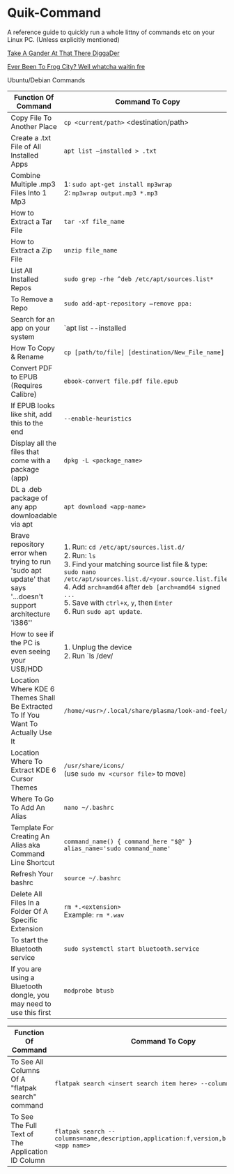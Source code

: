 # Quik-Command
A reference guide to quickly run a whole littny of commands etc on your Linux PC. (Unless explicitly mentioned)

[Take A Gander At That There DiggaDer](https://via80hd.github.io/Quik-Commands/commandstable.html)

[Ever Been To Frog City? Well whatcha waitin fre](https://github.com/via80HD/Quik-Commands/blob/main/frogcity.html)

Ubuntu/Debian Commands

| Function Of Command                                                                                             | Command To Copy           |
|-----------------------------------------------------------------------------------------------------------------|-----------------------------------------------------------------------------------------------------------------------------------------------------------------------------------------------------------------------------------------------------------------------------------------------------------------------|
| Copy File To Another Place                                                                                      | `cp <current/path>` <destination/path>                                                                                                                                                                                                                                         |
| Create a .txt File of All Installed Apps                                                                        | ```apt list –installed > .txt```                                                                                                                                                                                                                                                  |
| Combine Multiple .mp3 Files Into 1 Mp3                                                                          | 1: `sudo apt-get install mp3wrap` <br> 2: `mp3wrap output.mp3 *.mp3`                                                                                                                                                                                                          |
| How to Extract a Tar File                                                                                       | `tar -xf file_name`                                                                                                                                                                                                                                                            |
| How to Extract a Zip File                                                                                       | `unzip file_name`                                                                                                                                                                                                                                                              |
| List All Installed Repos                                                                                        | `sudo grep -rhe ^deb /etc/apt/sources.list*`                                                                                                                                                                                                                                   |
| To Remove a Repo                                                                                                | `sudo add-apt-repository –remove ppa:`                                                                                                                                                                                                                                        |
| Search for an app on your system                                                                                | `apt list --installed | grep -i`                                                                                                                                                                                                                                               |
| How To Copy & Rename                                                                                            | `cp [path/to/file] [destination/New_File_name]`                                                                                                                                                                                                                                |
| Convert PDF to EPUB (Requires Calibre)                                                                          | `ebook-convert file.pdf file.epub`                                                                                                                                                                                                                                            |
| If EPUB looks like shit, add this to the end                                                                    | `--enable-heuristics`                                                                                                                                                                                                                                                         |
| Display all the files that come with a package (app)                                                            | `dpkg -L <package_name>`                                                                                                                                                                                                                                                       |
| DL a .deb package of any app downloadable via apt                                                               | `apt download <app-name>`                                                                                                                                                                                                                                                      |
| Brave repository error when trying to run 'sudo apt update' that says '...doesn't support architecture 'i386''  | 1. Run: `cd /etc/apt/sources.list.d/`<br> 2. Run: `ls`<br> 3. Find your matching source list file & type:<br>`sudo nano /etc/apt/sources.list.d/<your.source.list.file>`<br> 4. Add `arch=amd64` after `deb [arch=amd64 signed ...`<br> 5. Save with `ctrl+x`, `y`, then `Enter`<br> 6. Run `sudo apt update`. |
| How to see if the PC is even seeing your USB/HDD                                                                | 1. Unplug the device<br> 2. Run `ls /dev/ | grep sd`<br> 3. Plug the device in & re-run<br> 4. More lines = USB detected; same lines = not detected.                                                                                                                             |
| Location Where KDE 6 Themes Shall Be Extracted To If You Want To Actually Use It                                | `/home/<usr>/.local/share/plasma/look-and-feel/`                                                                                                                                                                                                                              |
| Location Where To Extract KDE 6 Cursor Themes                                                                   | `/usr/share/icons/` <br> (use `sudo mv <cursor file>` to move)                                                                                                                                                                                                                |
| Where To Go To Add An Alias                                                                                     | `nano ~/.bashrc`                                                                                                                                                                                                                                                               |
| Template For Creating An Alias aka Command Line Shortcut                                                        | `command_name() { command_here "$@" } alias_name='sudo command_name'`                                                                                                                                                                                                         |
| Refresh Your bashrc                                                                                             | `source ~/.bashrc`                                                                                                                                                                                                                                                             |
| Delete All Files In a Folder Of A Specific Extension                                                            | `rm *.<extension>`<br> Example: `rm *.wav`                                                                                                                                                                                                                                    |
| To start the Bluetooth service                                                                                  | `sudo systemctl start bluetooth.service`                                                                                                                                                                                                                                       |
| If you are using a Bluetooth dongle, you may need to use this first                                             | `modprobe btusb`                                                                                                                                                                                                                                                               |


| Function Of Command                                             | Command To Copy                                                                                     |
|-----------------------------------------------------------------|-----------------------------------------------------------------------------------------------------|
| To See All Columns Of A "flatpak search" command                | `flatpak search <insert search item here> --columns all`                                           |
| To See The Full Text of The Application ID Column               | `flatpak search --columns=name,description,application:f,version,branch,remotes <app name>`        |
